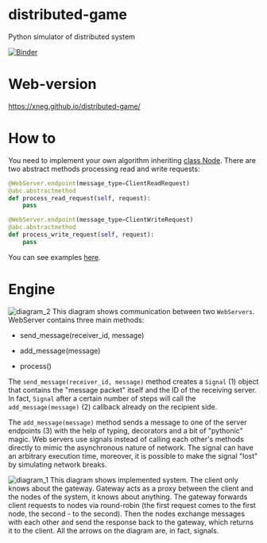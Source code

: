 # distributed-game
Python simulator of distributed system

[![Binder](https://mybinder.org/badge_logo.svg)](https://mybinder.org/v2/gh/xneg/distributed-game/main?labpath=%2Fsrc%2Fsandbox_notebook.ipynb)

# Web-version
https://xneg.github.io/distributed-game/

# How to
You need to implement your own algorithm inheriting [class Node](https://github.com/xneg/distributed-game/blob/main/src/engine/node.py).
There are two abstract methods processing read and write requests:
```python
@WebServer.endpoint(message_type=ClientReadRequest)
@abc.abstractmethod
def process_read_request(self, request):
    pass

@WebServer.endpoint(message_type=ClientWriteRequest)
@abc.abstractmethod
def process_write_request(self, request):
    pass
```
You can see examples [here](https://github.com/xneg/distributed-game/tree/main/src/algorithms).

# Engine
![diagram_2](https://user-images.githubusercontent.com/5748886/180388311-e00628d9-0408-4e77-8689-0edc327f0975.jpg)
This diagram shows communication between two `WebServers`.
WebServer contains three main methods:

* send_message(receiver_id, message)

* add_message(message)

* process()

The `send_message(receiver_id, message)` method creates a `Signal` (1) object that contains the "message packet" itself and the ID of the receiving server.
In fact, `Signal` after a certain number of steps will call the `add_message(message)` (2) callback already on the recipient side.

The `add_message(message)` method sends a message to one of the server endpoints (3) with the help of typing, decorators and a bit of "pythonic" magic.
Web servers use signals instead of calling each other's methods directly to mimic the asynchronous nature of network.
The signal can have an arbitrary execution time, moreover, it is possible to make the signal "lost" by simulating network breaks.

![diagram_1](https://user-images.githubusercontent.com/5748886/180388323-8a26f1a4-e4e1-41fe-85a9-c982fe55d46b.jpg)
This diagram shows implemented system. The client only knows about the gateway.
Gateway acts as a proxy between the client and the nodes of the system, it knows about anything. The gateway forwards client requests to nodes via round-robin (the first request comes to the first node, the second - to the second).
Then the nodes exchange messages with each other and send the response back to the gateway, which returns it to the client.
All the arrows on the diagram are, in fact, signals.